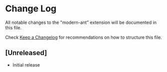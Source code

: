 # Change Log

All notable changes to the "modern-ant" extension will be documented in this file.

Check [Keep a Changelog](http://keepachangelog.com/) for recommendations on how to structure this file.

## [Unreleased]

- Initial release

